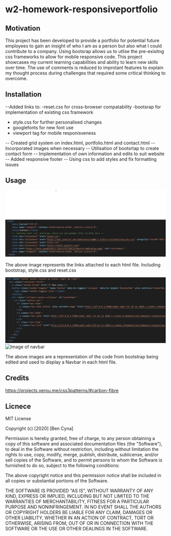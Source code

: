 # w2-homework-responsiveportfolio
## Motivation
This project has been developed to provide a portfolio for potential future employees to gain an insight of who I am as a person but also what I could contribute to a company. Using bootsrap allows us to utlise the pre-exisitng css frameworks to allow for mobile responsive code. This project showcases my current learning capabilities and ability to learn new skills over time. The use of comments is reduced to improtant features to explain my thought process during challenges that required some critical thinking to overcome.

## Installation
--Added links to:
 -reset.css for cross-browser compatability 
 -bootsrap for implementation of existing css framework
 - style.css for further personalised changes
 - googlefonts for new font use
 - viewport tag for mobile responisveness

-- Created grid system on index.html, portfolio.html and contact.html
-- Incorporated images when necessary 
-- Utilisation of bootsrtap to create contact form 
-- Implementation of own information and edits to suit website
-- Added responsive footer
-- Using css to add styles and fix formatting issues

## Usage

![Image of website buttons](./Assets/Images/screenshot1.jpg)

The above image represents the links attached to each html file. Including bootstrap, style.css and reset.css

![Image of navbar code](./Assets/Images/screenshot2.jpg)
![Image of navbar](./Assets/Images/screenshot3.jpg)

The above images are a representation of the code from bootstrap being edited and used to display a Navbar in each html file. 

## Credits
https://projects.verou.me/css3patterns/#carbon-fibre

## Licnece 
MIT License

Copyright (c) [2020] [Ben Cyna]

Permission is hereby granted, free of charge, to any person obtaining a copy
of this software and associated documentation files (the "Software"), to deal
in the Software without restriction, including without limitation the rights
to use, copy, modify, merge, publish, distribute, sublicense, and/or sell
copies of the Software, and to permit persons to whom the Software is
furnished to do so, subject to the following conditions:

The above copyright notice and this permission notice shall be included in all
copies or substantial portions of the Software.

THE SOFTWARE IS PROVIDED "AS IS", WITHOUT WARRANTY OF ANY KIND, EXPRESS OR
IMPLIED, INCLUDING BUT NOT LIMITED TO THE WARRANTIES OF MERCHANTABILITY,
FITNESS FOR A PARTICULAR PURPOSE AND NONINFRINGEMENT. IN NO EVENT SHALL THE
AUTHORS OR COPYRIGHT HOLDERS BE LIABLE FOR ANY CLAIM, DAMAGES OR OTHER
LIABILITY, WHETHER IN AN ACTION OF CONTRACT, TORT OR OTHERWISE, ARISING FROM,
OUT OF OR IN CONNECTION WITH THE SOFTWARE OR THE USE OR OTHER DEALINGS IN THE
SOFTWARE.

